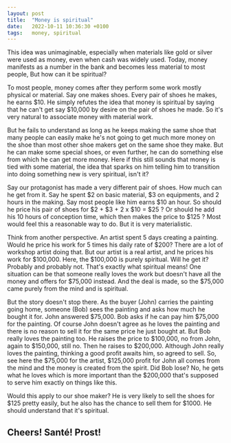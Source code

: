 ```yaml
---
layout: post
title:  "Money is spiritual"
date:   2022-10-11 10:36:30 +0100
tags:   money, spiritual
---
```


This idea was unimaginable, especially when materials like gold or silver were used as money, even when cash was widely used.  Today, money manifests as a number in the bank and becomes less material to most people,  But how can it be spiritual?

To most people, money comes after they perform some work mostly physical or material.  Say one makes shoes.  Every pair of shoes he makes, he earns \$10.  He simply refutes the idea that money is spiritual by saying that he can't get say \$10,000 by desire on the pair of shoes he made.  So it's very natural to associate money with material work.

But he fails to understand as long as he keeps making the same shoe that many people can easily make he's not going to get much more money on the shoe than most other shoe makers get on the same shoe they make.  But he can make some special shoes, or even further, he can do something else from which he can get more money.  Here if this still sounds that money is tied with some material, the idea that sparks on him telling him to transition into doing something new is very spiritual, isn't it?

Say our protagonist has made a very different pair of shoes.  How much can he get from it.  Say he spent \$2 on basic material, \$3 on equipments, and 2 hours in the making.  Say most people like him earns $10 an hour.  So should he price his pair of shoes for \$2 + \$3 + 2 x \$10 = \$25 ?  Or should he add his 10 hours of conception time, which then makes the price to \$125 ?  Most would feel this a reasonable way to do.  But it is very materialistic.

Think from another perspective.  An artist spent 5 days creating a painting.  Would he price his work for 5 times his daily rate of \$200?  There are a lot of workshop artist doing that.  But our artist is a real artist, and he prices his work for \$100,000.  Here, the \$100,000 is purely spiritual.  Will he get it?  Probably and probably not.  That's exactly what spiritual means!  One situation can be that someone really loves the work but doesn't have all the money and offers for \$75,000 instead.  And the deal is made, so the \$75,000 came purely from the mind and is spiritual.  

But the story doesn't stop there.  As the buyer (John) carries the painting going home, someone (Bob) sees the painting and asks how much he bought it for.  John answered \$75,000.  Bob asks if he can pay him \$75,000 for the painting.  Of course John doesn't agree as he loves the painting and there is no reason to sell it for the same price he just bought at.  But Bob really loves the painting too.  He raises the price to \$100,000, no from John, again to \$150,000, still no.  Then he raises to \$200,000.  Although John really loves the painting, thinking a good profit awaits him, so agreed to sell.  So, see here the \$75,000 for the artist, \$125,000 profit for John all comes from the mind and the money is created from the spirit.  Did Bob lose?  No, he gets what he loves which is more important than the \$200,000 that's supposed to serve him exactly on things like this.

Would this apply to our shoe maker?  He is very likely to sell the shoes for \$125 pretty easily, but he also has the chance to sell them for \$1000.  He should understand that it's spiritual.

## Cheers!  Santé!  Prost!